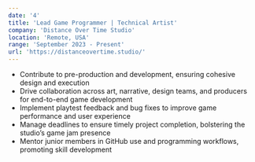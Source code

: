```yaml
---
date: '4'
title: 'Lead Game Programmer | Technical Artist'
company: 'Distance Over Time Studio'
location: 'Remote, USA'
range: 'September 2023 - Present'
url: 'https://distanceovertime.studio/'
---
```


- Contribute to pre-production and development, ensuring cohesive design and execution
- Drive collaboration across art, narrative, design teams, and producers for end-to-end game development
- Implement playtest feedback and bug fixes to improve game performance and user experience
- Manage deadlines to ensure timely project completion, bolstering the studio’s game jam presence
- Mentor junior members in GitHub use and programming workflows, promoting skill development
